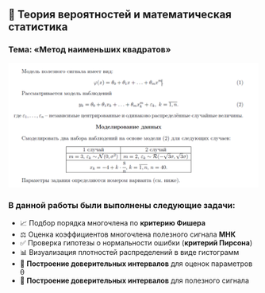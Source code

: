 ## 🎰 Теория вероятностей и математическая статистика
### Тема: «Метод наименьших квадратов»
![zd](./zadanie.png)
### В данной работы были выполнены следующие задачи:
* 📈 Подбор порядка многочлена по **критерию Фишера**
* ⚖️ Оценка коэффициентов многочлена полезного сигнала **МНК**
* ✅ Проверка гипотезы о нормальности ошибки (**критерий Пирсона**)
* 📊 Визуализация плотностей распределений в виде гистограмм
* 📐 **Построение доверительных интервалов** для оценок параметров θ
* 🎯 **Построение доверительных интервалов** для полезного сигнала
